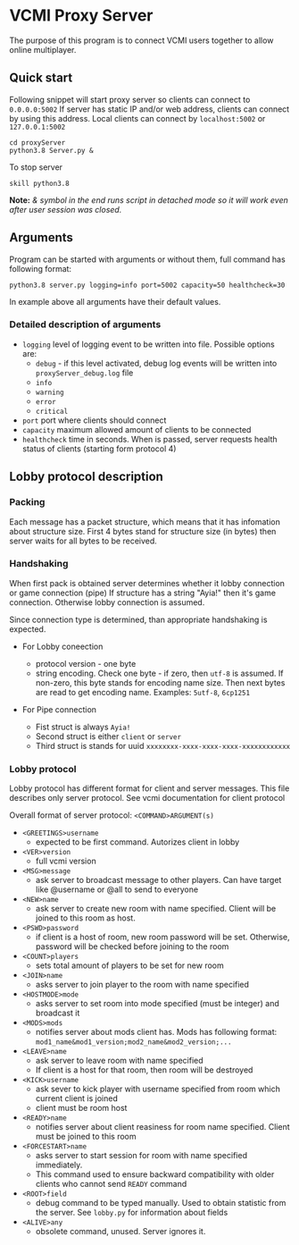 # VCMI Proxy Server

The purpose of this program is to connect VCMI users together to allow online multiplayer.

## Quick start

Following snippet will start proxy server so clients can connect to `0.0.0.0:5002`
If server has static IP and/or web address, clients can connect by using this address.
Local clients can connect by `localhost:5002` or `127.0.0.1:5002`
```
cd proxyServer
python3.8 Server.py &
```

To stop server
```
skill python3.8
```

**Note:** _& symbol in the end runs script in detached mode so it will work even after user session was closed._

## Arguments

Program can be started with arguments or without them, full command has following format:

```
python3.8 server.py logging=info port=5002 capacity=50 healthcheck=30
```
In example above all arguments have their default values.

### Detailed description of arguments

- `logging` level of logging event to be written into file. Possible options are:
  - `debug` - if this level activated, debug log events will be written into `proxyServer_debug.log` file
  - `info`
  - `warning`
  - `error`
  - `critical`
- `port` port where clients should connect
- `capacity` maximum allowed amount of clients to be connected
- `healthcheck` time in seconds. When is passed, server requests health status of clients (starting form protocol 4)

## Lobby protocol description

### Packing

Each message has a packet structure, which means that it has infomation about structure size.
First 4 bytes stand for structure size (in bytes) then server waits for all bytes to be received.

### Handshaking

When first pack is obtained server determines whether it lobby connection or game connection (pipe)
If structure has a string "Ayia!" then it's game connection. Otherwise lobby connection is assumed.

Since connection type is determined, than appropriate handshaking is expected.
- For Lobby coneection
  - protocol version - one byte
  - string encoding. Check one byte - if zero, then `utf-8` is assumed. If non-zero, this byte stands for encoding name size. Then next bytes are read to get encoding name. Examples: `5utf-8`, `6cp1251`

- For Pipe connection
  - Fist struct is always `Ayia!`
  - Second struct is either `client` or `server`
  - Third struct is stands for uuid `xxxxxxxx-xxxx-xxxx-xxxx-xxxxxxxxxxxx`

### Lobby protocol

Lobby protocol has different format for client and server messages.
This file describes only server protocol. See vcmi documentation for client protocol

Overall format of server protocol: `<COMMAND>ARGUMENT(s)`

- `<GREETINGS>username`
  - expected to be first command. Autorizes client in lobby
- `<VER>version`
  - full vcmi version
- `<MSG>message`
  - ask server to broadcast message to other players. Can have target like @username or @all to send to everyone
- `<NEW>name`
  - ask server to create new room with name specified. Client will be joined to this room as host.
- `<PSWD>password`
  - if client is a host of room, new room password will be set. Otherwise, password will be checked before joining to the room
- `<COUNT>players`
  - sets total amount of players to be set for new room
- `<JOIN>name`
  - asks server to join player to the room with name specified
- `<HOSTMODE>mode`
  - asks server to set room into mode specified (must be integer) and broadcast it
- `<MODS>mods`
  - notifies server about mods client has. Mods has following format: `mod1_name&mod1_version;mod2_name&mod2_version;...`
- `<LEAVE>name`
  - ask server to leave room with name specified
  - If client is a host for that room, then room will be destroyed
- `<KICK>username`
  - ask sever to kick player with username specified from room which current client is joined
  - client must be room host
- `<READY>name`
  - notifies server about client reasiness for room name specified. Client must be joined to this room
- `<FORCESTART>name`
  - asks server to start session for room with name specified immediately.
  - This command used to ensure backward compatibility with older clients who cannot send `READY` command
- `<ROOT>field`
  - debug command to be typed manually. Used to obtain statistic from the server. See `lobby.py` for information about fields
- `<ALIVE>any`
  - obsolete command, unused. Server ignores it.
